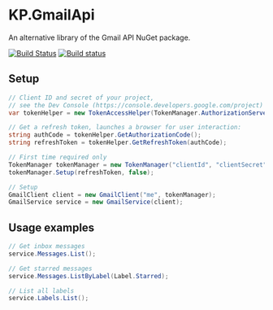 # KP.GmailApi
An alternative library of the Gmail API NuGet package.

[![Build Status](https://travis-ci.org/kpstolk/KP.GmailApi.svg?branch=master)](https://travis-ci.org/kpstolk/KP.GmailApi)
[![Build status](https://ci.appveyor.com/api/projects/status/tqv09fs3fo9a37t0?svg=true)](https://ci.appveyor.com/project/kpstolk/gmail-api)


## Setup
``` csharp
// Client ID and secret of your project,
// see the Dev Console (https://console.developers.google.com/project)
var tokenHelper = new TokenAccessHelper(TokenManager.AuthorizationServerUrl, "clientId", "clientSecret");

// Get a refresh token, launches a browser for user interaction:
string authCode = tokenHelper.GetAuthorizationCode();
string refreshToken = tokenHelper.GetRefreshToken(authCode);

// First time required only
TokenManager tokenManager = new TokenManager("clientId", "clientSecret");
tokenManager.Setup(refreshToken, false);

// Setup
GmailClient client = new GmailClient("me", tokenManager);
GmailService service = new GmailService(client);
```

## Usage examples
``` csharp
// Get inbox messages
service.Messages.List();

// Get starred messages
service.Messages.ListByLabel(Label.Starred);

// List all labels
service.Labels.List();
```
